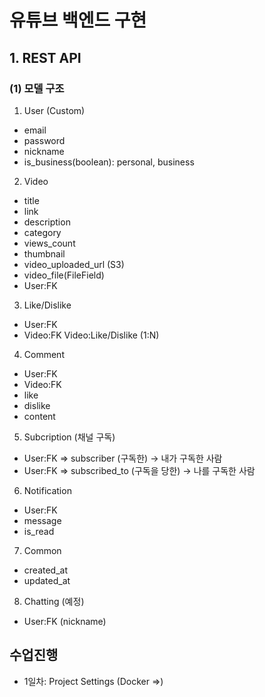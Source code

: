 # 유튜브 백엔드 구현

## 1. REST API

### (1) 모델 구조

1. User (Custom)

- email
- password
- nickname
- is_business(boolean): personal, business

2. Video

- title
- link
- description
- category
- views_count
- thumbnail
- video_uploaded_url (S3)
- video_file(FileField)
- User:FK

3. Like/Dislike

- User:FK
- Video:FK
  Video:Like/Dislike (1:N)

4. Comment

- User:FK
- Video:FK
- like
- dislike
- content

5. Subcription (채널 구독)

- User:FK => subscriber (구독한) -> 내가 구독한 사람
- User:FK => subscribed_to (구독을 당한) -> 나를 구독한 사람

6. Notification

- User:FK
- message
- is_read

7. Common

- created_at
- updated_at

8. Chatting (예정)

- User:FK (nickname)

## 수업진행

- 1일차: Project Settings (Docker =>)